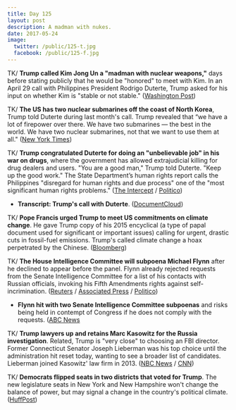 ```yaml
---
title: Day 125
layout: post
description: A madman with nukes.
date: 2017-05-24
image:
  twitter: /public/125-t.jpg
  facebook: /public/125-f.jpg
---
```


TK/ **Trump called Kim Jong Un a "madman with nuclear weapons,"** days before stating publicly that he would be "honored" to meet with Kim. In an April 29 call with Philippines President Rodrigo Duterte, Trump asked for his input on whether Kim is "stable or not stable." ([Washington Post](https://www.washingtonpost.com/politics/trump-calls-kim-jong-un-a-madman-with-nuclear-weapons-according-to-transcript-of-duterte-call/2017/05/23/211d1474-3fe8-11e7-9869-bac8b446820a_story.html))

TK/ **The US has two nuclear submarines off the coast of North Korea**, Trump told Duterte during last month's call. Trump revealed that “we have a lot of firepower over there. We have two submarines — the best in the world. We have two nuclear submarines, not that we want to use them at all." ([New York Times](https://www.nytimes.com/2017/05/23/us/politics/trump-duterte-phone-transcript-philippine-drug-crackdown.html))

TK/ **Trump congratulated Duterte for doing an "unbelievable job" in his war on drugs**, where the government has allowed extrajudicial killing for drug dealers and users. "You are a good man," Trump told Duterte. "Keep up the good work." The State Department’s human rights report calls the Philippines "disregard for human rights and due process" one of the "most significant human rights problems." ([The Intercept](https://theintercept.com/2017/05/23/trump-called-rodrigo-duterte-to-congratulate-him-on-his-murderous-drug-war-you-are-doing-an-amazing-job/) / [Politico](http://www.politico.com/story/2017/05/24/trump-rodrigo-duterte-call-transcript-238758))

* **Transcript: Trump's call with Duterte**. ([DocumentCloud](https://www.documentcloud.org/documents/3729123-POTUS-RD-Doc.html#document/p1))

TK/ **Pope Francis urged Trump to meet US commitments on climate change**. He gave Trump copy of his 2015 encyclical (a type of papal document used for significant or important issues) calling for urgent, drastic cuts in fossil-fuel emissions. Trump's called climate change a hoax perpetrated by the Chinese. ([Bloomberg](https://www.bloomberg.com/politics/articles/2017-05-24/pope-gives-trump-book-on-protecting-environment-at-vatican-talks))

TK/ **The House Intelligence Committee will subpoena Michael Flynn** after he declined to appear before the panel. Flynn already rejected requests from the Senate Intelligence Committee for a list of his contacts with Russian officials, invoking his Fifth Amendments rights against self-incrimination. ([Reuters](http://www.reuters.com/article/us-usa-trump-russia-idUSKBN18K1ZC) / [Associated Press](https://apnews.com/1f0c8acee5264f6497e968973b3d07e9/House-intel-panel-to-issue-subpoenas-for-Flynn-material) / [Politico](http://www.politico.com/story/2017/05/24/house-intelligence-committee-to-subpoena-flynn-238763))

* **Flynn hit with two Senate Intelligence Committee subpoenas** and risks being held in contempt of Congress if he does not comply with the requests. ([ABC News](http://abcnews.go.com/Politics/michael-flynn-risks-held-contempt-congress-senate-intelligence/story?id=47594971)

TK/ **Trump lawyers up and retains Marc Kasowitz for the Russia investigation**. Related, Trump is "very close" to choosing an FBI director. Former Connecticut Senator Joseph Lieberman was his top choice until the administration hit reset today, wanting to see a broader list of candidates. Lieberman joined Kasowitz' law firm in 2013. ([NBC News](http://www.nbcnews.com/politics/politics-news/trump-retain-private-attorney-marc-kasowitz-russia-investigation-n763866) / [CNN](http://www.cnn.com/2017/05/24/politics/expanded-fbi-search-lawyers/index.html))

TK/ **Democrats flipped seats in two districts that voted for Trump**. The new legislature seats in New York and New Hampshire won't change the balance of power, but may signal a change in the country's political climate. ([HuffPost](http://www.huffingtonpost.com/entry/democrats-win-two-elections_us_59250144e4b0ec129d3082d0))
